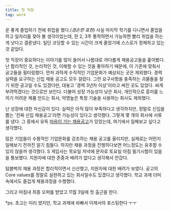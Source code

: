 ```yaml
---
title: 첫 직장
tag: work
---
```

운 좋게 졸업하기 전에 취업을 했다.*(겸손한 표현)* 사실 마지막 학기를 다니면서 졸업을 하고 일자리를 찾아 볼 생각이었는데, 한 2, 3주 통학하면서 가능하면 빨리 취업을 하는 게 낫다고 결론냈다. 일단 코딩할 수 있는 시간이 크게 줄었기에 스스로가 정체하고 있는 것 같았다.

첫 직장이 중요하다는 이야기를 많이 들어서 나름대로 까다롭게 채용공고들을 훑어봤다. 난 합리적인 것, 논리적인 것, 이해할 수 있는 것을 좋아하기 때문에, 이 기준에 맞춰서 공고들을 필터링했다. 먼저 과하게 수직적인 기업문화가 예상되는 곳은 제외했다. 경력 실력을 요구하는 신입 채용 공고도 모두 걸렀다. 그런 요구사항을 충족하는 괴물들을 찾기 위한 공고일 수도 있겠다만, 대놓고 '경력 3년차 이상'이라고 써진 곳도 있었다. 싸게 부려먹겠다는 것으로만 보인다. 더불어 성장 가능성이 낮은 회사, 개인적으로 흥미를 느끼기 어려운 제품 만드는 회사, 악명높은 특정 기술을 사용하는 회사도 제외했다.

난 성장에 대한 자신감이 있다. 실력은 아직 많이 부족하다고 생각하지만, 정말로 신입을 뽑는 '진짜 신입 채용공고'라면 가능성이 있다고 생각했다. 그렇게 몇 개의 회사에 서류를 냈다. 그 중에서 유독 [마음이 가는 채용공고](https://github.com/tumblbug/careers)가 있었는데, 여기에서 일해보고 싶다고 생각했다.

많은 기업들이 수평적인 기업문화를 강조하는 채용 공고를 올리지만, 실제로는 어떤지 일해보기 전까진 알기 힘들다. 하지만 채용 과정을 진행하다보면 어느정도는 유추할 수 있지 않을까 생각했다. S 게임사는 목요일 저녁에 문자로 토요일 아침 필기시험이 있음을 통보했다. 지원자에 대한 존중과 배려가 없다고 생각해서 안갔다.

텀블벅의 채용 과정은 합리적이면서 신선했고, 지원자에 대한 배려가 보였다. 공고의 Core values를 정말로 실현하고 있는 회사일수도 있겠다고 생각했다. 학교 과제 더미 속에서도 즐겁게 채용과정을 수행했다.

그리고 마침내 최종 오퍼를 받았고 11월 3일에 첫 출근을 한다.

*ps. 초고는 미리 썼지만, 학교 과제에 바빠서 이제서야 포스팅한다 ㅜㅜ
